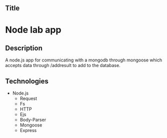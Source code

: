 ## Title

# Node lab app

## Description

A node.js app for communicating with a mongodb through mongoose which accepts data through /addresult to add to the database.

## Technologies

- Node.js
  - Request
  - Fs
  - HTTP
  - Ejs
  - Body-Parser
  - Mongoose
  - Express
